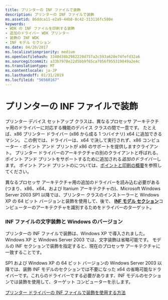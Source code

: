 ```yaml
---
title: プリンターの INF ファイルで装飾
description: プリンターの INF ファイルで装飾
ms.assetid: 86ddca11-e2a9-44b8-8c42-313116fc580e
keywords:
- WDK の INF ファイルを印刷する装飾
- 追加のドライバー WDK プリンター
- 装飾の INF WDK
- INF モデル セクション
ms.date: 04/20/2017
ms.localizationpriority: medium
ms.openlocfilehash: 3340d38b2982220d757a2c593a620e74fefd32a6
ms.sourcegitcommit: a33b7978e22d5bb9f65ca7056f955319049a2e4c
ms.translationtype: MT
ms.contentlocale: ja-JP
ms.lasthandoff: 01/31/2019
ms.locfileid: "56560167"
---
```

# <a name="decorations-in-printer-inf-files"></a>プリンターの INF ファイルで装飾


プリンター デバイス セットアップ クラスは、異なるプロセッサ アーキテクチャ用のドライバーに対応する機能のデバイス クラスの間で一意です。 たとえば、x86 プリンター ドライバー (x86 から成る 1 つバイナリ) x64 に追加できるマシン。 この例では、ドライバーは、x64 で決して実行されず、x86 コンピューター - ポイント アンド プリントが x86 のサポートを提供しますクライアント。 プリンター ドライバーのアーキテクチャの別のクライアントと呼ばれる、ポイント アンド プリントをサポートするために追加される*追加のドライバー*します。 ポイント アンド プリントのについては、[ポイントと印刷の概要](introduction-to-point-and-print.md)を参照してください。

異なるプロセッサ アーキテクチャ用の追加のドライバーを読み込む必要がある (つまり、x86、x64、および Itanium アーキテクチャの)、Microsoft Windows Server 2003 SP1 以降では、プリンター クラスのインストーラーと Windows XP の 64 ビット バージョンと装飾を使用して、後で、 [ **INF モデル セクション**](https://msdn.microsoft.com/library/windows/hardware/ff547456)コンピューターのアーキテクチャを識別するためをドライバーのターゲット。

### <a name="inf-file-decorations-and-windows-versions"></a>INF ファイルの文字装飾と Windows のバージョン

プリンターの INF ファイルで装飾は、Windows XP で導入されました。 Windows XP と Windows Server 2003 では、文字装飾は省略可能です。 モデルの INF セクションで装飾を指定すると、現在のプロセッサ アーキテクチャに一致することです。

SP1 および Windows XP の 64 ビット バージョンの Windows Server 2003 以降では、装飾 INF モデルのセクションでは不要になった x64 の省略可能なドライバーです。これらのドライバーでする必要があります、INF モデルのセクションでは装飾を使用して、ターゲット コンピューターを示します。

[プリンター ドライバーの INF ファイルで装飾を使用する方法](how-to-use-decorations-in-inf-files-for-printer-drivers.md)

 

 





